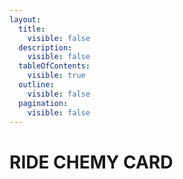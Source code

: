 ```yaml
---
layout:
  title:
    visible: false
  description:
    visible: false
  tableOfContents:
    visible: true
  outline:
    visible: false
  pagination:
    visible: false
---
```


# RIDE CHEMY CARD

<div data-full-width="true">

<figure><img src="https://www.kamen-rider-official.com/static/images/gotchard/chemy/cards/insect/card_insect-1.png" alt=""><figcaption></figcaption></figure>

<figure><img src="https://www.kamen-rider-official.com/static/images/gotchard/chemy/cards/insect/card_insect-2.png" alt=""><figcaption></figcaption></figure>

<figure><img src="https://www.kamen-rider-official.com/static/images/gotchard/chemy/cards/insect/card_insect-3.png" alt=""><figcaption></figcaption></figure>

<figure><img src="https://www.kamen-rider-official.com/static/images/gotchard/chemy/cards/insect/card_insect-4.png" alt=""><figcaption></figcaption></figure>

<figure><img src="https://www.kamen-rider-official.com/static/images/gotchard/chemy/cards/insect/card_insect-5.png" alt=""><figcaption></figcaption></figure>

</div>

<div data-full-width="true">

<figure><img src="https://www.kamen-rider-official.com/static/images/gotchard/chemy/cards/insect/card_insect-6.png" alt=""><figcaption></figcaption></figure>

<figure><img src="https://www.kamen-rider-official.com/static/images/gotchard/chemy/cards/insect/card_insect-7.png" alt=""><figcaption></figcaption></figure>

<figure><img src="https://www.kamen-rider-official.com/static/images/gotchard/chemy/cards/insect/card_insect-8.png" alt=""><figcaption></figcaption></figure>

<figure><img src="https://www.kamen-rider-official.com/static/images/gotchard/chemy/cards/insect/card_insect-9.png" alt=""><figcaption></figcaption></figure>

<figure><img src="https://www.kamen-rider-official.com/static/images/gotchard/chemy/cards/insect/card_insect-10.png" alt=""><figcaption></figcaption></figure>

</div>

<div data-full-width="true">

<figure><img src="https://www.kamen-rider-official.com/static/images/gotchard/chemy/cards/job/card_job-1.png" alt=""><figcaption></figcaption></figure>

<figure><img src="https://www.kamen-rider-official.com/static/images/gotchard/chemy/cards/job/card_job-2.png" alt=""><figcaption></figcaption></figure>

<figure><img src="https://www.kamen-rider-official.com/static/images/gotchard/chemy/cards/job/card_job-3.png" alt=""><figcaption></figcaption></figure>

<figure><img src="https://www.kamen-rider-official.com/static/images/gotchard/chemy/cards/job/card_job-4.png" alt=""><figcaption></figcaption></figure>

<figure><img src="https://www.kamen-rider-official.com/static/images/gotchard/chemy/cards/job/card_job-5.png" alt=""><figcaption></figcaption></figure>

</div>

<div data-full-width="true">

<figure><img src="https://www.kamen-rider-official.com/static/images/gotchard/chemy/cards/job/card_job-6.png" alt=""><figcaption></figcaption></figure>

<figure><img src="https://www.kamen-rider-official.com/static/images/gotchard/chemy/cards/job/card_job-7.png" alt=""><figcaption></figcaption></figure>

<figure><img src="https://www.kamen-rider-official.com/static/images/gotchard/chemy/cards/job/card_job-8.png" alt=""><figcaption></figcaption></figure>

<figure><img src="https://www.kamen-rider-official.com/static/images/gotchard/chemy/cards/job/card_job-9.png" alt=""><figcaption></figcaption></figure>

<figure><img src="https://www.kamen-rider-official.com/static/images/gotchard/chemy/cards/job/card_job-10.png" alt=""><figcaption></figcaption></figure>

</div>

<div data-full-width="true">

<figure><img src="https://www.kamen-rider-official.com/static/images/gotchard/chemy/cards/vehicle/card_vehicle-1.png" alt=""><figcaption></figcaption></figure>

<figure><img src="https://www.kamen-rider-official.com/static/images/gotchard/chemy/cards/vehicle/card_vehicle-2.png" alt=""><figcaption></figcaption></figure>

<figure><img src="https://www.kamen-rider-official.com/static/images/gotchard/chemy/cards/vehicle/card_vehicle-3.png" alt=""><figcaption></figcaption></figure>

<figure><img src="https://www.kamen-rider-official.com/static/images/gotchard/chemy/cards/vehicle/card_vehicle-4.png" alt=""><figcaption></figcaption></figure>

<figure><img src="https://www.kamen-rider-official.com/static/images/gotchard/chemy/cards/vehicle/card_vehicle-5.png" alt=""><figcaption></figcaption></figure>

</div>

<div data-full-width="true">

<figure><img src="https://www.kamen-rider-official.com/static/images/gotchard/chemy/cards/vehicle/card_vehicle-6.png" alt=""><figcaption></figcaption></figure>

<figure><img src="https://www.kamen-rider-official.com/static/images/gotchard/chemy/cards/vehicle/card_vehicle-7.png" alt=""><figcaption></figcaption></figure>

<figure><img src="https://www.kamen-rider-official.com/static/images/gotchard/chemy/cards/vehicle/card_vehicle-8.png" alt=""><figcaption></figcaption></figure>

<figure><img src="https://www.kamen-rider-official.com/static/images/gotchard/chemy/cards/vehicle/card_vehicle-9.png" alt=""><figcaption></figcaption></figure>

<figure><img src="https://www.kamen-rider-official.com/static/images/gotchard/chemy/cards/vehicle/card_vehicle-10.png" alt=""><figcaption></figcaption></figure>

</div>

<div data-full-width="true">

<figure><img src="https://www.kamen-rider-official.com/static/images/gotchard/chemy/cards/animal/card_animal-1.png" alt=""><figcaption></figcaption></figure>

<figure><img src="https://www.kamen-rider-official.com/static/images/gotchard/chemy/cards/animal/card_animal-2.png" alt=""><figcaption></figcaption></figure>

<figure><img src="https://www.kamen-rider-official.com/static/images/gotchard/chemy/cards/animal/card_animal-3.png" alt=""><figcaption></figcaption></figure>

<figure><img src="https://www.kamen-rider-official.com/static/images/gotchard/chemy/cards/animal/card_animal-4.png" alt=""><figcaption></figcaption></figure>

<figure><img src="https://www.kamen-rider-official.com/static/images/gotchard/chemy/cards/animal/card_animal-5.png" alt=""><figcaption></figcaption></figure>

</div>

<div data-full-width="true">

<figure><img src="https://www.kamen-rider-official.com/static/images/gotchard/chemy/cards/animal/card_animal-6.png" alt=""><figcaption></figcaption></figure>

<figure><img src="https://www.kamen-rider-official.com/static/images/gotchard/chemy/cards/animal/card_animal-7.png" alt=""><figcaption></figcaption></figure>

<figure><img src="https://www.kamen-rider-official.com/static/images/gotchard/chemy/cards/animal/card_animal-8.png" alt=""><figcaption></figcaption></figure>

<figure><img src="https://www.kamen-rider-official.com/static/images/gotchard/chemy/cards/animal/card_animal-9.png" alt=""><figcaption></figcaption></figure>

<figure><img src="https://www.kamen-rider-official.com/static/images/gotchard/chemy/cards/animal/card_animal-10.png" alt=""><figcaption></figcaption></figure>

</div>

<div data-full-width="true">

<figure><img src="https://www.kamen-rider-official.com/static/images/gotchard/chemy/cards/artifact/card_artifact-1.png" alt=""><figcaption></figcaption></figure>

<figure><img src="https://www.kamen-rider-official.com/static/images/gotchard/chemy/cards/artifact/card_artifact-2.png" alt=""><figcaption></figcaption></figure>

<figure><img src="https://www.kamen-rider-official.com/static/images/gotchard/chemy/cards/artifact/card_artifact-3.png" alt=""><figcaption></figcaption></figure>

<figure><img src="https://www.kamen-rider-official.com/static/images/gotchard/chemy/cards/artifact/card_artifact-4.png" alt=""><figcaption></figcaption></figure>

<figure><img src="https://www.kamen-rider-official.com/static/images/gotchard/chemy/cards/artifact/card_artifact-5.png" alt=""><figcaption></figcaption></figure>

</div>

<div data-full-width="true">

<figure><img src="https://www.kamen-rider-official.com/static/images/gotchard/chemy/cards/artifact/card_artifact-6.png" alt=""><figcaption></figcaption></figure>

<figure><img src="https://www.kamen-rider-official.com/static/images/gotchard/chemy/cards/artifact/card_artifact-7.png" alt=""><figcaption></figcaption></figure>

<figure><img src="https://www.kamen-rider-official.com/static/images/gotchard/chemy/cards/artifact/card_artifact-8.png" alt=""><figcaption></figcaption></figure>

<figure><img src="https://www.kamen-rider-official.com/static/images/gotchard/chemy/cards/artifact/card_artifact-9.png" alt=""><figcaption></figcaption></figure>

<figure><img src="https://www.kamen-rider-official.com/static/images/gotchard/chemy/cards/artifact/card_artifact-10.png" alt=""><figcaption></figcaption></figure>

</div>

<div data-full-width="true">

<figure><img src="https://www.kamen-rider-official.com/static/images/gotchard/chemy/cards/plant/card_plant-1.png" alt=""><figcaption></figcaption></figure>

<figure><img src="https://www.kamen-rider-official.com/static/images/gotchard/chemy/cards/plant/card_plant-2.png" alt=""><figcaption></figcaption></figure>

<figure><img src="https://www.kamen-rider-official.com/static/images/gotchard/chemy/cards/plant/card_plant-3.png" alt=""><figcaption></figcaption></figure>

<figure><img src="https://www.kamen-rider-official.com/static/images/gotchard/chemy/cards/plant/card_plant-4.png" alt=""><figcaption></figcaption></figure>

<figure><img src="https://www.kamen-rider-official.com/static/images/gotchard/chemy/cards/plant/card_plant-5.png" alt=""><figcaption></figcaption></figure>

</div>

<div data-full-width="true">

<figure><img src="https://www.kamen-rider-official.com/static/images/gotchard/chemy/cards/plant/card_plant-6.png" alt=""><figcaption></figcaption></figure>

<figure><img src="https://www.kamen-rider-official.com/static/images/gotchard/chemy/cards/plant/card_plant-7.png" alt=""><figcaption></figcaption></figure>

<figure><img src="https://www.kamen-rider-official.com/static/images/gotchard/chemy/cards/plant/card_plant-8.png" alt=""><figcaption></figcaption></figure>

<figure><img src="https://www.kamen-rider-official.com/static/images/gotchard/chemy/cards/plant/card_plant-9.png" alt=""><figcaption></figcaption></figure>

<figure><img src="https://www.kamen-rider-official.com/static/images/gotchard/chemy/cards/plant/card_plant-10.png" alt=""><figcaption></figcaption></figure>

</div>
